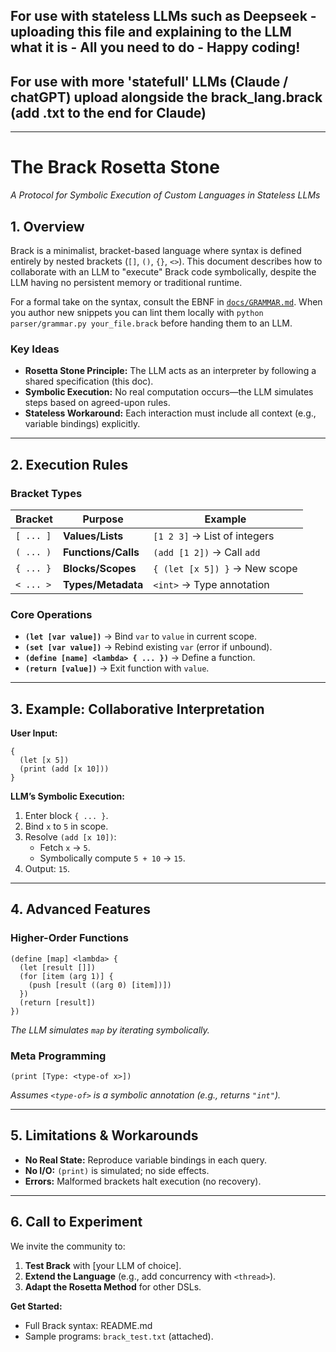 ## For use with stateless LLMs such as Deepseek - uploading this file and explaining to the LLM what it is - All you need to do - Happy coding!

## For use with more 'statefull' LLMs (Claude / chatGPT) upload alongside the brack_lang.brack (add .txt to the end for Claude)

-------------------------------------
# **The Brack Rosetta Stone**
*A Protocol for Symbolic Execution of Custom Languages in Stateless LLMs*

## **1. Overview**
Brack is a minimalist, bracket-based language where syntax is defined entirely by nested brackets (`[]`, `()`, `{}`, `<>`). This document describes how to collaborate with an LLM to "execute" Brack code symbolically, despite the LLM having no persistent memory or traditional runtime.

For a formal take on the syntax, consult the EBNF in [`docs/GRAMMAR.md`](docs/GRAMMAR.md). When you author new snippets you can lint them locally with `python parser/grammar.py your_file.brack` before handing them to an LLM.

### **Key Ideas**
- **Rosetta Stone Principle:** The LLM acts as an interpreter by following a shared specification (this doc).
- **Symbolic Execution:** No real computation occurs—the LLM simulates steps based on agreed-upon rules.
- **Stateless Workaround:** Each interaction must include all context (e.g., variable bindings) explicitly.

---

## **2. Execution Rules**
### **Bracket Types**
| Bracket  | Purpose                      | Example                      |
|----------|------------------------------|------------------------------|
| `[ ... ]` | **Values/Lists**             | `[1 2 3]` → List of integers |
| `( ... )` | **Functions/Calls**          | `(add [1 2])` → Call `add`   |
| `{ ... }` | **Blocks/Scopes**            | `{ (let [x 5]) }` → New scope|
| `< ... >` | **Types/Metadata**           | `<int>` → Type annotation    |

### **Core Operations**
- **`(let [var value])`** → Bind `var` to `value` in current scope.
- **`(set [var value])`** → Rebind existing `var` (error if unbound).
- **`(define [name] <lambda> { ... })`** → Define a function.
- **`(return [value])`** → Exit function with `value`.

---

## **3. Example: Collaborative Interpretation**
**User Input:**
```brack
{
  (let [x 5])
  (print (add [x 10]))
}
```

**LLM’s Symbolic Execution:**
1. Enter block `{ ... }`.
2. Bind `x` to `5` in scope.
3. Resolve `(add [x 10])`:
   - Fetch `x` → `5`.
   - Symbolically compute `5 + 10` → `15`.
4. Output: `15`.

---

## **4. Advanced Features**
### **Higher-Order Functions**
```brack
(define [map] <lambda> {
  (let [result []])
  (for [item (arg 1)] {
    (push [result ((arg 0) [item])])
  })
  (return [result])
})
```
*The LLM simulates `map` by iterating symbolically.*

### **Meta Programming**
```brack
(print [Type: <type-of x>])
```
*Assumes `<type-of>` is a symbolic annotation (e.g., returns `"int"`).*

---

## **5. Limitations & Workarounds**
- **No Real State:** Reproduce variable bindings in each query.
- **No I/O:** `(print)` is simulated; no side effects.
- **Errors:** Malformed brackets halt execution (no recovery).

---

## **6. Call to Experiment**
We invite the community to:
1. **Test Brack** with [your LLM of choice].
2. **Extend the Language** (e.g., add concurrency with `<thread>`).
3. **Adapt the Rosetta Method** for other DSLs.

**Get Started:**
- Full Brack syntax: README.md
- Sample programs: `brack_test.txt` (attached).
